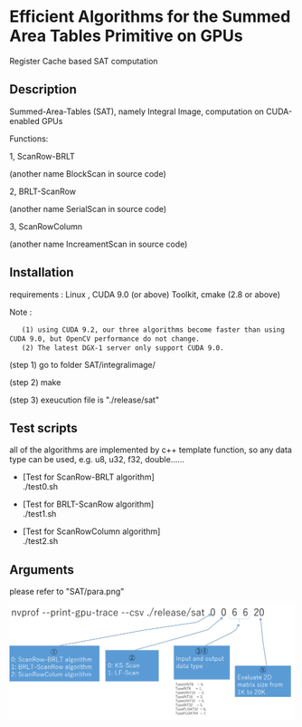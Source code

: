 Efficient Algorithms for the Summed Area Tables Primitive on GPUs
======================
Register Cache based SAT computation


## Description
Summed-Area-Tables (SAT), namely Integral Image, computation on CUDA-enabled GPUs

Functions:

1, ScanRow-BRLT

(another name BlockScan in source code)

2, BRLT-ScanRow

(another name SerialScan in source code)

3, ScanRowColumn

(another name IncreamentScan in source code)

## Installation

requirements : Linux , CUDA 9.0 (or above) Toolkit, cmake (2.8 or above)

Note : 

       (1) using CUDA 9.2, our three algorithms become faster than using CUDA 9.0, but OpenCV performance do not change. 
       (2) The latest DGX-1 server only support CUDA 9.0.

(step 1) go to folder SAT/integralimage/

(step 2) make

(step 3) exeucution file is "./release/sat"

## Test scripts
all of the algorithms are implemented by c++ template function, so any data type can be used, e.g. u8, u32, f32, double......

- [Test for ScanRow-BRLT algorithm]  
  ./test0.sh 
        
- [Test for BRLT-ScanRow algorithm]  
  ./test1.sh 
        
- [Test for ScanRowColumn algorithm]  
  ./test2.sh
     
## Arguments
  
  please refer to "SAT/para.png"
  
  ![Alt text](https://github.com/pengdada/SAT/blob/master/para.png?raw=true "arguments")
  
